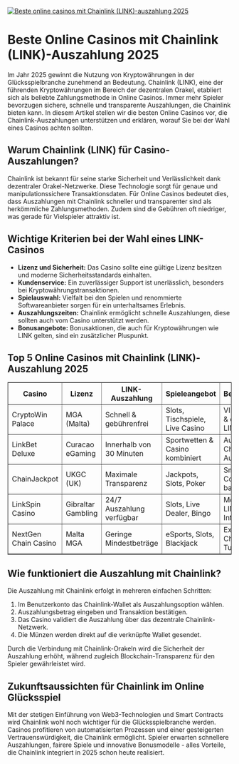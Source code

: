 [![Beste online casinos mit Chainlink (LINK)-auszahlung 2025](https://123-caf.pages.dev/gitsignup.png)](https://vrmoo.ru/Bt82HjjY)

<h1>Beste Online Casinos mit Chainlink (LINK)-Auszahlung 2025</h1> <p>Im Jahr 2025 gewinnt die Nutzung von Kryptowährungen in der Glücksspielbranche zunehmend an Bedeutung. Chainlink (LINK), eine der führenden Kryptowährungen im Bereich der dezentralen Orakel, etabliert sich als beliebte Zahlungsmethode in Online Casinos. Immer mehr Spieler bevorzugen sichere, schnelle und transparente Auszahlungen, die Chainlink bieten kann. In diesem Artikel stellen wir die besten Online Casinos vor, die Chainlink-Auszahlungen unterstützen und erklären, worauf Sie bei der Wahl eines Casinos achten sollten.</p>  <h2>Warum Chainlink (LINK) für Casino-Auszahlungen?</h2> <p>Chainlink ist bekannt für seine starke Sicherheit und Verlässlichkeit dank dezentraler Orakel-Netzwerke. Diese Technologie sorgt für genaue und manipulationssichere Transaktionsdaten. Für Online Casinos bedeutet dies, dass Auszahlungen mit Chainlink schneller und transparenter sind als herkömmliche Zahlungsmethoden. Zudem sind die Gebühren oft niedriger, was gerade für Vielspieler attraktiv ist.</p>  <h2>Wichtige Kriterien bei der Wahl eines LINK-Casinos</h2> <ul>   <li><strong>Lizenz und Sicherheit:</strong> Das Casino sollte eine gültige Lizenz besitzen und moderne Sicherheitsstandards einhalten.</li>   <li><strong>Kundenservice:</strong> Ein zuverlässiger Support ist unerlässlich, besonders bei Kryptowährungstransaktionen.</li>   <li><strong>Spielauswahl:</strong> Vielfalt bei den Spielen und renommierte Softwareanbieter sorgen für ein unterhaltsames Erlebnis.</li>   <li><strong>Auszahlungszeiten:</strong> Chainlink ermöglicht schnelle Auszahlungen, diese sollten auch vom Casino unterstützt werden.</li>   <li><strong>Bonusangebote:</strong> Bonusaktionen, die auch für Kryptowährungen wie LINK gelten, sind ein zusätzlicher Pluspunkt.</li> </ul>  <h2>Top 5 Online Casinos mit Chainlink (LINK)-Auszahlung 2025</h2> <table border="1" cellpadding="8" cellspacing="0">   <thead>     <tr>       <th>Casino</th>       <th>Lizenz</th>       <th>LINK-Auszahlung</th>       <th>Spieleangebot</th>       <th>Besonderheiten</th>     </tr>   </thead>   <tbody>     <tr>       <td>CryptoWin Palace</td>       <td>MGA (Malta)</td>       <td>Schnell & gebührenfrei</td>       <td>Slots, Tischspiele, Live Casino</td>       <td>VIP-Programm & exklusive LINK-Boni</td>     </tr>     <tr>       <td>LinkBet Deluxe</td>       <td>Curacao eGaming</td>       <td>Innerhalb von 30 Minuten</td>       <td>Sportwetten & Casino kombiniert</td>       <td>Automatisierte Chainlink-Auszahlungen</td>     </tr>     <tr>       <td>ChainJackpot</td>       <td>UKGC (UK)</td>       <td>Maximale Transparenz</td>       <td>Jackpots, Slots, Poker</td>       <td>Smart-Contract-basierte Boni</td>     </tr>     <tr>       <td>LinkSpin Casino</td>       <td>Gibraltar Gambling</td>       <td>24/7 Auszahlung verfügbar</td>       <td>Slots, Live Dealer, Bingo</td>       <td>Mobile App mit LINK Wallet Integration</td>     </tr>     <tr>       <td>NextGen Chain Casino</td>       <td>Malta MGA</td>       <td>Geringe Mindestbeträge</td>       <td>eSports, Slots, Blackjack</td>       <td>Exklusive Chainlink-Turniere</td>     </tr>   </tbody> </table>  <h2>Wie funktioniert die Auszahlung mit Chainlink?</h2> <p>Die Auszahlung mit Chainlink erfolgt in mehreren einfachen Schritten:</p> <ol>   <li>Im Benutzerkonto das Chainlink-Wallet als Auszahlungsoption wählen.</li>   <li>Auszahlungsbetrag eingeben und Transaktion bestätigen.</li>   <li>Das Casino validiert die Auszahlung über das dezentrale Chainlink-Netzwerk.</li>   <li>Die Münzen werden direkt auf die verknüpfte Wallet gesendet.</li> </ol> <p>Durch die Verbindung mit Chainlink-Orakeln wird die Sicherheit der Auszahlung erhöht, während zugleich Blockchain-Transparenz für den Spieler gewährleistet wird.</p>  <h2>Zukunftsaussichten für Chainlink im Online Glücksspiel</h2> <p>Mit der stetigen Einführung von Web3-Technologien und Smart Contracts wird Chainlink wohl noch wichtiger für die Glücksspielbranche werden. Casinos profitieren von automatisierten Prozessen und einer gesteigerten Vertrauenswürdigkeit, die Chainlink ermöglicht. Spieler erwarten schnellere Auszahlungen, fairere Spiele und innovative Bonusmodelle - alles Vorteile, die Chainlink integriert in 2025 schon heute realisiert.</p>